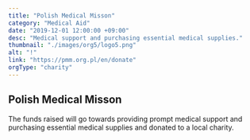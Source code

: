 ```yaml
---
title: "Polish Medical Misson"
category: "Medical Aid"
date: "2019-12-01 12:00:00 +09:00"
desc: "Medical support and purchasing essential medical supplies."
thumbnail: "./images/org5/logo5.png"
alt: "!"
link: "https://pmm.org.pl/en/donate"
orgType: "charity"
---
```


## Polish Medical Misson
The funds raised will go towards providing prompt medical support and purchasing essential medical supplies and donated to a local charity.